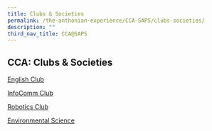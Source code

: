 ```yaml
---
title: Clubs & Societies
permalink: /the-anthonian-experience/CCA-SAPS/clubs-societies/
description: ""
third_nav_title: CCA@SAPS
---
```

## CCA: Clubs & Societies

[English Club](https://staging.d1z3a7hqoofu2f.amplifyapp.com/the-anthonian-experience/Clubs-and-Societies/English-Club/)

[InfoComm Club](https://staging.d1z3a7hqoofu2f.amplifyapp.com/the-anthonian-experience/Clubs-and-Societies/InfoComm-Club/)

[Robotics Club](https://staging.d1z3a7hqoofu2f.amplifyapp.com/the-anthonian-experience/Clubs-and-Societies/Robotics-Club/)

[Environmental Science](https://staging.d1z3a7hqoofu2f.amplifyapp.com/the-anthonian-experience/Clubs-and-Societies/Environmental-Science/)